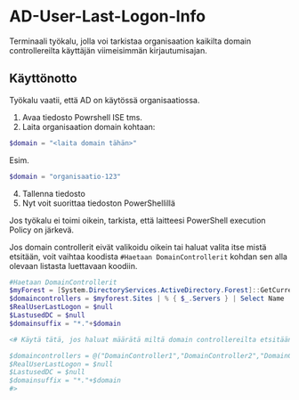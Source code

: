 # AD-User-Last-Logon-Info
Terminaali työkalu, jolla voi tarkistaa organisaation kaikilta domain controllereilta käyttäjän viimeisimmän kirjautumisajan.

## Käyttönotto
Työkalu vaatii, että AD on käytössä organisaatiossa.
1. Avaa tiedosto Powrshell ISE tms.
2. Laita organisaation domain kohtaan:
``` Powershell
$domain = "<laita domain tähän>"
```
Esim.
``` Powershell
$domain = "organisaatio-123"
```
4. Tallenna tiedosto
5. Nyt voit suorittaa tiedoston PowerShellillä

Jos työkalu ei toimi oikein, tarkista, että laitteesi PowerShell execution Policy on järkevä.

Jos domain controllerit eivät valikoidu oikein tai haluat valita itse mistä etsitään, voit vaihtaa koodista `#Haetaan DomainControllerit` kohdan sen alla olevaan listasta luettavaan koodiin.

```PowerShell
#Haetaan DomainControllerit
$myForest = [System.DirectoryServices.ActiveDirectory.Forest]::GetCurrentForest()
$domaincontrollers = $myforest.Sites | % { $_.Servers } | Select Name
$RealUserLastLogon = $null
$LastusedDC = $null
$domainsuffix = "*."+$domain

<# Käytä tätä, jos haluat määrätä miltä domain controllereilta etsitään.

$domaincontrollers = @("DomainController1","DomainController2","DomainController3")
$RealUserLastLogon = $null
$LastusedDC = $null
$domainsuffix = "*."+$domain
#>
```
